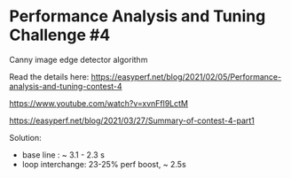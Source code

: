 # Performance Analysis and Tuning Challenge #4

Canny image edge detector algorithm

Read the details here:
https://easyperf.net/blog/2021/02/05/Performance-analysis-and-tuning-contest-4

https://www.youtube.com/watch?v=xvnFfl9LctM

https://easyperf.net/blog/2021/03/27/Summary-of-contest-4-part1

Solution:
* base line : ~ 3.1 - 2.3 s
* loop interchange: 23-25% perf boost, ~ 2.5s